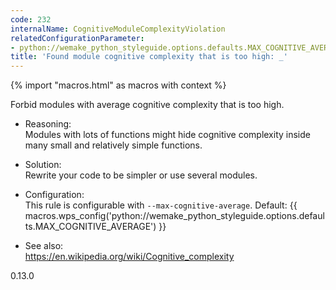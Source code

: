 ```yaml
---
code: 232
internalName: CognitiveModuleComplexityViolation
relatedConfigurationParameter:
- python://wemake_python_styleguide.options.defaults.MAX_COGNITIVE_AVERAGE
title: 'Found module cognitive complexity that is too high: _'
---
```


{% import "macros.html" as macros with context %}

Forbid modules with average cognitive complexity that is too high.

  - Reasoning:  
    Modules with lots of functions might hide cognitive complexity
    inside many small and relatively simple functions.

  - Solution:  
    Rewrite your code to be simpler or use several modules.

  - Configuration:  
    This rule is configurable with `--max-cognitive-average`. Default:
    {{ macros.wps_config('python://wemake_python_styleguide.options.defaults.MAX_COGNITIVE_AVERAGE') }}

  - See also:  
    <https://en.wikipedia.org/wiki/Cognitive_complexity>

<div class="versionadded">

0.13.0

</div>